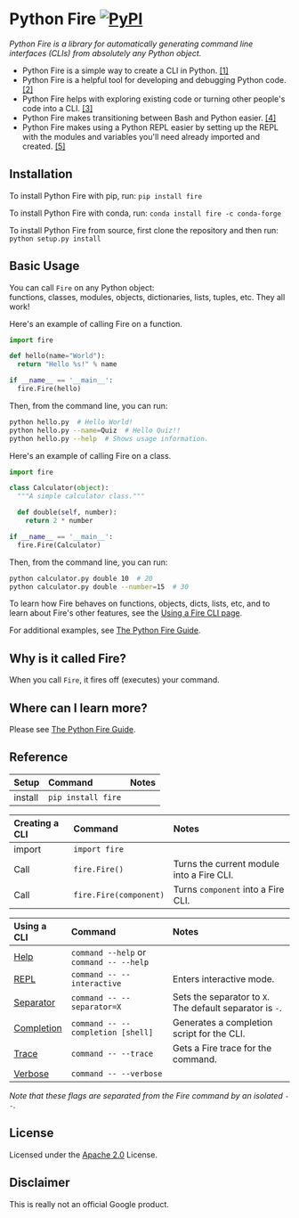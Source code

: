 # Python Fire [![PyPI](https://img.shields.io/pypi/pyversions/fire.svg?style=plastic)](https://github.com/google/python-fire)

_Python Fire is a library for automatically generating command line interfaces
(CLIs) from absolutely any Python object._

- Python Fire is a simple way to create a CLI in Python.
  [[1]](original-docs/benefits.md#simple-cli)
- Python Fire is a helpful tool for developing and debugging Python code.
  [[2]](original-docs/benefits.md#debugging)
- Python Fire helps with exploring existing code or turning other people's code into a
  CLI. [[3]](original-docs/benefits.md#exploring)
- Python Fire makes transitioning between Bash and Python easier.
  [[4]](original-docs/benefits.md#bash)
- Python Fire makes using a Python REPL easier by setting up the REPL with the modules and variables you'll need already
  imported and created.
  [[5]](original-docs/benefits.md#repl)

## Installation

To install Python Fire with pip, run: `pip install fire`

To install Python Fire with conda, run: `conda install fire -c conda-forge`

To install Python Fire from source, first clone the repository and then run:
`python setup.py install`

## Basic Usage

You can call `Fire` on any Python object:<br>
functions, classes, modules, objects, dictionaries, lists, tuples, etc. They all work!

Here's an example of calling Fire on a function.

```python
import fire

def hello(name="World"):
  return "Hello %s!" % name

if __name__ == '__main__':
  fire.Fire(hello)
```

Then, from the command line, you can run:

```bash
python hello.py  # Hello World!
python hello.py --name=Quiz  # Hello Quiz!!
python hello.py --help  # Shows usage information.
```

Here's an example of calling Fire on a class.

```python
import fire

class Calculator(object):
  """A simple calculator class."""

  def double(self, number):
    return 2 * number

if __name__ == '__main__':
  fire.Fire(Calculator)
```

Then, from the command line, you can run:

```bash
python calculator.py double 10  # 20
python calculator.py double --number=15  # 30
```

To learn how Fire behaves on functions, objects, dicts, lists, etc, and to learn about Fire's other features, see
the [Using a Fire CLI page](original-docs/using-cli.md).

For additional examples, see [The Python Fire Guide](original-docs/guide.md).

## Why is it called Fire?

When you call `Fire`, it fires off (executes) your command.

## Where can I learn more?

Please see [The Python Fire Guide](original-docs/guide.md).

## Reference

| Setup   | Command             | Notes
| :------ | :------------------ | :---------
| install | `pip install fire`  |

| Creating a CLI | Command                | Notes
| :--------------| :--------------------- | :---------
| import         | `import fire`          |
| Call           | `fire.Fire()`          | Turns the current module into a Fire CLI.
| Call           | `fire.Fire(component)` | Turns `component` into a Fire CLI.

| Using a CLI                                     | Command                                 | Notes
| :---------------------------------------------- | :-------------------------------------- | :----
| [Help](original-docs/using-cli.md#help-flag)             | `command --help` or `command -- --help` |
| [REPL](original-docs/using-cli.md#interactive-flag)      | `command -- --interactive`              | Enters interactive mode.
| [Separator](original-docs/using-cli.md#separator-flag)   | `command -- --separator=X`              | Sets the separator to `X`. The default separator is `-`.
| [Completion](original-docs/using-cli.md#completion-flag) | `command -- --completion [shell]`       | Generates a completion script for the CLI.
| [Trace](original-docs/using-cli.md#trace-flag)           | `command -- --trace`                    | Gets a Fire trace for the command.
| [Verbose](original-docs/using-cli.md#verbose-flag)       | `command -- --verbose`                  |

_Note that these flags are separated from the Fire command by an isolated `--`._

## License

Licensed under the
[Apache 2.0](https://github.com/google/python-fire/blob/master/LICENSE) License.

## Disclaimer

This is really not an official Google product.
